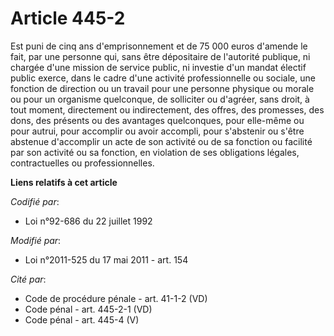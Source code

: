 # Article 445-2

Est puni de cinq ans d'emprisonnement et de 75 000 euros d'amende le fait, par une personne qui, sans être dépositaire de
l'autorité publique, ni chargée d'une mission de service public, ni investie d'un mandat électif public exerce, dans le cadre
d'une activité professionnelle ou sociale, une fonction de direction ou un travail pour une personne physique ou morale ou
pour un organisme quelconque, de solliciter ou d'agréer, sans droit, à tout moment, directement ou indirectement, des offres,
des promesses, des dons, des présents ou des avantages quelconques, pour elle-même ou pour autrui,  pour accomplir ou avoir
accompli, pour s'abstenir ou s'être abstenue  d'accomplir un acte de son activité ou de sa fonction ou facilité par son
activité ou sa fonction, en violation de ses obligations légales, contractuelles ou professionnelles.

**Liens relatifs à cet article**

_Codifié par_:

  - Loi n°92-686 du 22 juillet 1992

_Modifié par_:

  - Loi n°2011-525 du 17 mai 2011 - art. 154

_Cité par_:

  - Code de procédure pénale - art. 41-1-2 (VD)
  - Code pénal - art. 445-2-1 (VD)
  - Code pénal - art. 445-4 (V)
